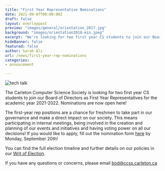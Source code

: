 ```yaml
---
title: "First Year Representative Nominations"
date: 2021-09-07T00:00:00Z
draft: false
layout: overlaypost
preview: "images/general/orientation_2017.jpg"
background: "images/orientation2018-min.jpeg"
excerpt: "We're looking for two first year CS students to join our Board of Directors as First Year Representatives."
hideBanner: false
featured: false
author: Sarah Ali
url: /news/first-year-rep-nominations
categories:
- annoucement

---
```

![tech talk](/images/news/2021-2022/fyr.jpg)

The Carleton Computer Science Society is looking for two first year CS students to join our Board of Directors as First Year Representatives for the academic year 2021-2022. Nominations are now open here!

The first-year rep positions are a chance for freshmen to take part in our governance and make a direct impact on our society. This means participating in internal meetings, being involved in the creation and planning of our events and initiatives and having voting power on all our decisions! If you would like to apply, fill out the nomination form [here](https://forms.gle/3VRESSiKu5toUHaBA) by Monday, September 20th!

You can find the full election timeline and further details on our policies in our [Writ of Election](https://drive.google.com/file/d/1lD_DS8SeCMdcpRU_GH9N31Q1ObCK7-Qj/view?usp=sharing).

If you have any questions or concerns, please email bod@ccss.carleton.ca

